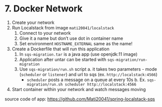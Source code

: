 # 7. Docker Network

1. Create your network
2. Run Localstack from image `mati20041/localstack`
   1. Connect to your network
   2. Give it a name but don’t use dot in container name
   3. Set environment `HOSTNAME_EXTERNAL` same as the name!
3. Create a Dockerfile that will run this application
   1. In `sqs-migration.tar` is a java app (use openjdk:11 image)
   2. Application after untar can be started with `sqs-migration/run-migration`
   3. Use `sqs-migration/run.sh` script
      a. it takes two parameters - mode (`scheduler` or `listener`) and url to sqs (ex. `http://localstack:4566`)
         - `scheduler` posts a message on a queue at every 10s
      b. Ex. `sqs-migration/run.sh scheduler http://localstack:4566`
4. Start container within your network and watch messages moving


source code of app: https://github.com/Mati20041/spring-localstack-sqs
